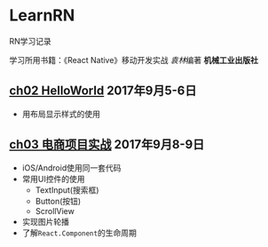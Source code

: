 # LearnRN

RN学习记录  

学习所用书籍：《React Native》移动开发实战  *袁林*编著 **机械工业出版社**

 ## [ch02 HelloWorld](ch02/ch02.md)  **2017年9月5-6日**
  - 用布局显示样式的使用

 ## [ch03 电商项目实战](ch03/ch03.md)  **2017年9月8-9日**
 - iOS/Android使用同一套代码
  - 常用UI控件的使用
    - TextInput(搜索框)
    - Button(按钮)
    - ScrollView
  - 实现图片轮播
  - 了解`React.Component`的生命周期
